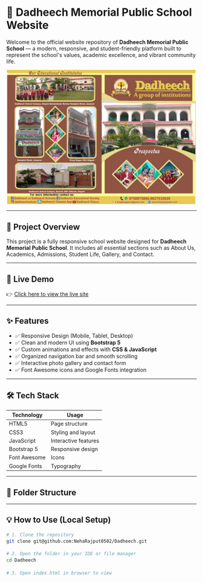 # 🏫 Dadheech Memorial Public School Website

Welcome to the official website repository of **Dadheech Memorial Public School** — a modern, responsive, and student-friendly platform built to represent the school's values, academic excellence, and vibrant community life.

<!-- Markdown image syntax -->
<!-- ![Dadheech Prospectus](./Dadheech%20Prospectus.jpeg) -->

<!-- Use this instead -->
<p align="center">
  <img src="./Dadheech%20Prospectus.jpeg" alt="Dadheech Prospectus" width="500" />
</p>




---

## 📌 Project Overview

This project is a fully responsive school website designed for **Dadheech Memorial Public School**. It includes all essential sections such as About Us, Academics, Admissions, Student Life, Gallery, and Contact.

---

## 🚀 Live Demo

👉 [Click here to view the live site](https://dadheechschools.github.io/Dadheech/)

---

## ✨ Features

- ✅ Responsive Design (Mobile, Tablet, Desktop)
- ✅ Clean and modern UI using **Bootstrap 5**
- ✅ Custom animations and effects with **CSS & JavaScript**
- ✅ Organized navigation bar and smooth scrolling
- ✅ Interactive photo gallery and contact form
- ✅ Font Awesome icons and Google Fonts integration

---

## 🛠️ Tech Stack

| Technology | Usage |
|-----------|-------|
| HTML5     | Page structure |
| CSS3      | Styling and layout |
| JavaScript | Interactive features |
| Bootstrap 5 | Responsive design |
| Font Awesome | Icons |
| Google Fonts | Typography |

---

## 📂 Folder Structure

---

## 💡 How to Use (Local Setup)

```bash
# 1. Clone the repository
git clone git@github.com:NehaRajput0502/Dadheech.git

# 2. Open the folder in your IDE or file manager
cd Dadheech

# 3. Open index.html in browser to view


